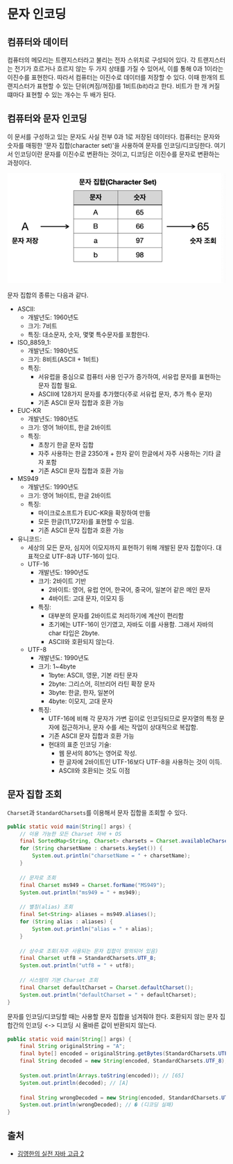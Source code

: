 # 문자 인코딩

## 컴퓨터와 데이터

컴퓨터의 메모리는 트랜지스터라고 불리는 전자 스위치로 구성되어 있다.
각 트랜지스터는 전기가 흐르거나 흐르지 않는 두 가지 상태를 가질 수 있어서, 이를 통해 0과 1이라는 이진수를 표현한다.
따라서 컴퓨터는 이진수로 데이터를 저장할 수 있다. 이때 한개의 트랜지스터가 표현할 수 있는 단위(켜짐/꺼짐)를 1비트(bit)라고 한다.
비트가 한 개 커질 떄마다 표현할 수 있는 개수는 두 배가 된다.

## 컴퓨터와 문자 인코딩

이 문서를 구성하고 있는 문자도 사실 전부 0과 1로 저장된 데이터다.
컴퓨터는 문자와 숫자를 매핑한 '문자 집합(character set)'을 사용하여 문자를 인코딩/디코딩한다.
여기서 인코딩이란 문자를 이진수로 변환하는 것이고, 디코딩은 이진수를 문자로 변환하는 과정이다.

![ASCII.png](static/image/ASCII.png)

문자 집합의 종류는 다음과 같다.

- ASCII:
  - 개발년도: 1960년도
  - 크기: 7비트
  - 특징: 대소문자, 숫자, 몇몇 특수문자를 포함한다.
- ISO_8859_1:
  - 개발년도: 1980년도
  - 크기: 8비트(ASCII + 1비트)
  - 특징:
    - 서유럽을 중심으로 컴퓨터 사용 인구가 증가하여, 서유럽 문자를 표현하는 문자 집합 필요.
    - ASCII에 128가지 문자를 추가했다(주로 서유럽 문자, 추가 특수 문자)
    - 기존 ASCII 문자 집합과 호환 가능
- EUC-KR
  - 개발년도: 1980년도
  - 크기: 영어 1바이트, 한글 2바이트
  - 특징:
    - 초창기 한글 문자 집합
    - 자주 사용하는 한글 2350개 + 한자 같이 한글에서 자주 사용하는 기타 글자 포함
    - 기존 ASCII 문자 집합과 호환 가능
- MS949
  - 개발년도: 1990년도
  - 크기: 영어 1바이트, 한글 2바이트
  - 특징:
    - 마이크로소프트가 EUC-KR을 확장하여 만듦
    - 모든 한글(11,172자)를 표현할 수 있음.
    - 기존 ASCII 문자 집합과 호환 가능
- 유니코드:
  - 세상의 모든 문자, 심지어 이모지까지 표현하기 위해 개발된 문자 집합이다. 대표적으로 UTF-8과 UTF-16이 있다.
  - UTF-16
    - 개발년도: 1990년도
    - 크기: 2바이트 기반
      - 2바이트: 영어, 유럽 언어, 한국어, 중국어, 일본어 같은 메인 문자
      - 4바이트: 고대 문자, 이모지 등
    - 특징:
      - 대부분의 문자를 2바이트로 처리하기에 계산이 편리함
      - 초기에는 UTF-16이 인기였고, 자바도 이를 사용함. 그래서 자바의 char 타입은 2byte.
      - ASCII와 호환되지 않는다.
  - UTF-8
    - 개발년도: 1990년도
    - 크기: 1~4byte
      - 1byte: ASCII, 영문, 기본 라틴 문자
      - 2byte: 그리스어, 히브리어 라틴 확장 문자
      - 3byte: 한글, 한자, 일본어
      - 4byte: 이모지, 고대 문자
    - 특징:
      - UTF-16에 비해 각 문자가 가변 길이로 인코딩되므로 문자열의 특정 문자에 접근하거나, 문자 수를 세는 작업이 상대적으로 복잡함.
      - 기존 ASCII 문자 집합과 호환 가능
      - 현대의 표준 인코딩 기술:
        - 웹 문서의 80%는 영어로 작성.
        - 한 글자에 2바이트인 UTF-16보다 UTF-8을 사용하는 것이 이득.
        - ASCII와 호환되는 것도 이점

## 문자 집합 조회

`Charset`과 `StandardCharsets`를 이용해서 문자 집합을 조회할 수 있다.

```java
public static void main(String[] args) {
    // 이용 가능한 모든 Charset 자바 + OS
    final SortedMap<String, Charset> charsets = Charset.availableCharsets();
    for (String charsetName : charsets.keySet()) {
        System.out.println("charsetName = " + charsetName);
    }

    // 문자로 조회
    final Charset ms949 = Charset.forName("MS949");
    System.out.println("ms949 = " + ms949);

    // 별칭(alias) 조회
    final Set<String> aliases = ms949.aliases();
    for (String alias : aliases) {
        System.out.println("alias = " + alias);
    }

    // 상수로 조회(자주 사용되는 문자 집합이 정의되어 있음)
    final Charset utf8 = StandardCharsets.UTF_8;
    System.out.println("utf8 = " + utf8);

    // 시스템의 기본 Charset 조회
    final Charset defaultCharset = Charset.defaultCharset();
    System.out.println("defaultCharset = " + defaultCharset);
}
```

문자를 인코딩/디코딩할 때는 사용할 문자 집합을 넘겨줘야 한다.
호환되지 않는 문자 집합간의 인코딩 <-> 디코딩 시 올바른 값이 반환되지 않는다.

```java
public static void main(String[] args) {
    final String originalString = "A";
    final byte[] encoded = originalString.getBytes(StandardCharsets.UTF_8);
    final String decoded = new String(encoded, StandardCharsets.UTF_8);

    System.out.println(Arrays.toString(encoded)); // [65]
    System.out.println(decoded); // [A]

    final String wrongDecoded = new String(encoded, StandardCharsets.UTF_16);
    System.out.println(wrongDecoded); // � (디코딩 실패)
}
```

## 출처

- [김영한의 실전 자바 고급 2](https://www.inflearn.com/course/%EA%B9%80%EC%98%81%ED%95%9C%EC%9D%98-%EC%8B%A4%EC%A0%84-%EC%9E%90%EB%B0%94-%EA%B3%A0%EA%B8%89-2)
